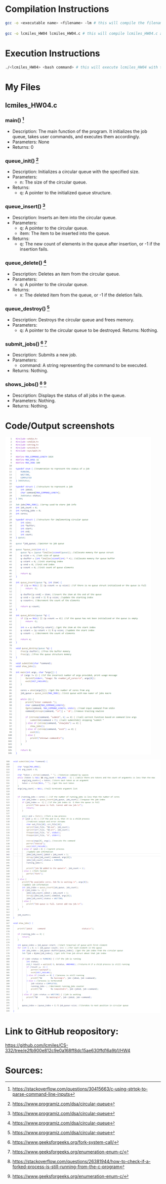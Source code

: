 # Compilation Instructions

```bash
gcc -o <executable name> <filename> -lm # this will compile the filename and return an executable with the executable name

gcc -o lcmiles_HW04 lcmiles_HW04.c # this will compile lcmiles_HW04.c and output an executable called lcmiles_HW04
```

# Execution Instructions

```bash
./<lcmiles_HW04> <bash command> # this will execute lcmiles_HW04 with the provided bash command
```

# My Files

## lcmiles_HW04.c

### main() [^1]

* Description: The main function of the program. It initializes the job queue, takes user commands, and executes them accordingly.
* Parameters: None
* Returns: 0

### queue_init() [^2]
* Description: Initializes a circular queue with the specified size.
* Parameters:
    * n: The size of the circular queue.
* Returns: 
    * q: A pointer to the initialized queue structure.

### queue_insert() [^2]
* Description: Inserts an item into the circular queue.
* Parameters:
    * q: A pointer to the circular queue.
    * item: The item to be inserted into the queue.
* Returns: 
    * q: The new count of elements in the queue after insertion, or -1 if the insertion fails.

### queue_delete() [^2]
* Description: Deletes an item from the circular queue.
* Parameters:
    * q: A pointer to the circular queue.
* Returns: 
    * x: The deleted item from the queue, or -1 if the deletion fails.

### queue_destroy() [^2]
* Description: Destroys the circular queue and frees memory.
* Parameters:
    * q: A pointer to the circular queue to be destroyed.
Returns: Nothing.

### submit_jobs() [^3] [^5]
* Description: Submits a new job.
* Parameters:
    * command: A string representing the command to be executed.
* Returns: Nothing.

### shows_jobs() [^4] [^5]
* Description: Displays the status of all jobs in the queue.
* Parameters: Nothing.
* Returns: Nothing.

# Code/Output screenshots

![alt text](https://github.com/lcmiles/CS-332/blob/main/HW4/Screenshot%202024-04-02%20142336.png?raw=true)

![alt text](https://github.com/lcmiles/CS-332/blob/main/HW4/Screenshot%202024-04-02%20142354.png?raw=true)

# Link to GitHub reopository:

https://github.com/lcmiles/CS-332/tree/e2fb900e812c9e0a168ff8dc15ae630ffd16a9b1/HW4

# Sources:

[^1]: https://stackoverflow.com/questions/30415663/c-using-strtok-to-parse-command-line-inputs

[^2]: https://www.programiz.com/dsa/circular-queue

[^3]: https://www.geeksforgeeks.org/fork-system-call/

[^4]: https://stackoverflow.com/questions/26381944/how-to-check-if-a-forked-process-is-still-running-from-the-c-program

[^5]: https://www.geeksforgeeks.org/enumeration-enum-c/
